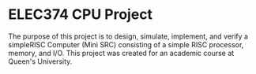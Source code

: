 # ELEC374 CPU Project

The purpose of this project is to design, simulate, implement, and verify a simpleRISC Computer (Mini SRC) consisting of a simple RISC processor, memory, and I/O. This project was created for an academic course at Queen's University.
